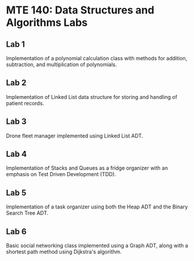 # MTE 140: Data Structures and Algorithms Labs

## Lab 1
Implementation of a polynomial calculation class with methods for addition, subtraction, and multiplication of polynomials.

## Lab 2
Implementation of Linked List data structure for storing and handling of patient records.

## Lab 3
Drone fleet manager implemented using Linked List ADT.

## Lab 4
Implementation of Stacks and Queues as a fridge organizer with an emphasis on Test Driven Development (TDD).

## Lab 5
Implementation of a task organizer using both the Heap ADT and the Binary Search Tree ADT.

## Lab 6
Basic social networking class implemented using a Graph ADT, along with a shortest path method using Dijkstra's algorithm.
